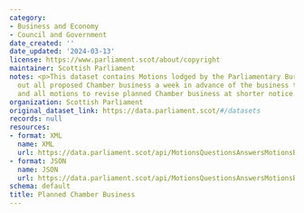 ```yaml
---
category:
- Business and Economy
- Council and Government
date_created: ''
date_updated: '2024-03-13'
license: https://www.parliament.scot/about/copyright
maintainer: Scottish Parliament
notes: <p>This dataset contains Motions lodged by the Parliamentary Bureau that sets
  out all proposed Chamber business a week in advance of the business taking place,
  and all motions to revise planned Chamber business at shorter notice.</p>
organization: Scottish Parliament
original_dataset_link: https://data.parliament.scot/#/datasets
records: null
resources:
- format: XML
  name: XML
  url: https://data.parliament.scot/api/MotionsQuestionsAnswersMotionsBusiness?motionfilter=programme
- format: JSON
  name: JSON
  url: https://data.parliament.scot/api/MotionsQuestionsAnswersMotionsBusiness?motionfilter=programme
schema: default
title: Planned Chamber Business
---
```

